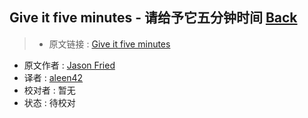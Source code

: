 ## Give it five minutes - 请给予它五分钟时间 [**Back**](./../translation.md)

> * 原文链接 : [Give it five minutes](https://signalvnoise.com/posts/3124-give-it-five-minutes)
* 原文作者 : [Jason Fried](https://signalvnoise.com/writers/jf)
* 译者 : [aleen42](https://github.com/aleen42) 
* 校对者 : 暂无
* 状态 : 待校对

